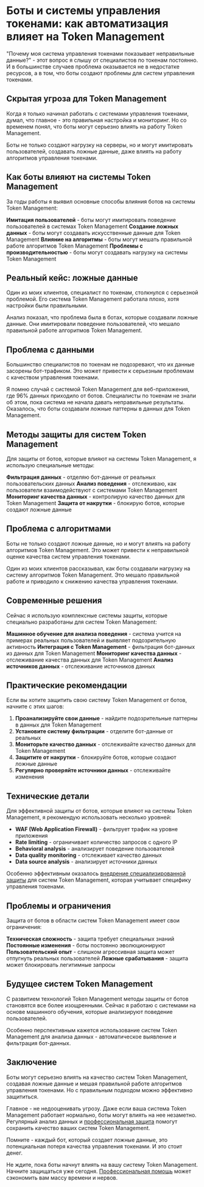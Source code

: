 ﻿# Боты и системы управления токенами: как автоматизация влияет на Token Management

"Почему моя система управления токенами показывает неправильные данные?" - этот вопрос я слышу от специалистов по токенам постоянно. И в большинстве случаев проблема оказывается не в недостатке ресурсов, а в том, что боты создают проблемы для систем управления токенами.

## Скрытая угроза для Token Management

Когда я только начинал работать с системами управления токенами, думал, что главное - это правильная настройка и мониторинг. Но со временем понял, что боты могут серьезно влиять на работу Token Management.

Боты не только создают нагрузку на серверы, но и могут имитировать пользователей, создавать ложные данные, даже влиять на работу алгоритмов управления токенами.

## Как боты влияют на системы Token Management

За годы работы я выявил основные способы влияния ботов на системы Token Management:

**Имитация пользователей** - боты могут имитировать поведение пользователей в системах Token Management
**Создание ложных данных** - боты могут создавать искусственные данные для Token Management
**Влияние на алгоритмы** - боты могут мешать правильной работе алгоритмов Token Management
**Проблемы с производительностью** - боты могут создавать нагрузку на системы Token Management

## Реальный кейс: ложные данные

Один из моих клиентов, специалист по токенам, столкнулся с серьезной проблемой. Его система Token Management работала плохо, хотя настройки были правильными.

Анализ показал, что проблема была в ботах, которые создавали ложные данные. Они имитировали поведение пользователей, что мешало правильной работе алгоритмов Token Management.

## Проблема с данными

Большинство специалистов по токенам не подозревают, что их данные засорены бот-трафиком. Это может привести к серьезным проблемам с качеством управления токенами.

Я помню случай с системой Token Management для веб-приложения, где 96% данных приходило от ботов. Специалисты по токенам не знали об этом, пока система не начала давать неправильные результаты. Оказалось, что боты создавали ложные паттерны в данных для Token Management.

## Методы защиты для систем Token Management

Для защиты от ботов, которые влияют на системы Token Management, я использую специальные методы:

**Фильтрация данных** - отделяю бот-данные от реальных пользовательских данных
**Анализ поведения** - отслеживаю, как пользователи взаимодействуют с системами Token Management
**Мониторинг качества данных** - контролирую качество данных для Token Management
**Защита от накрутки** - блокирую ботов, которые создают ложные данные

## Проблема с алгоритмами

Боты не только создают ложные данные, но и могут влиять на работу алгоритмов Token Management. Это может привести к неправильной оценке качества систем управления токенами.

Один из моих клиентов рассказывал, как боты создавали нагрузку на систему алгоритмов Token Management. Это мешало правильной работе и приводило к снижению качества управления токенами.

## Современные решения

Сейчас я использую комплексные системы защиты, которые специально разработаны для систем Token Management:

**Машинное обучение для анализа поведения** - система учится на примерах реальных пользователей и выявляет подозрительную активность
**Интеграция с Token Management** - фильтрация бот-данных из данных для Token Management
**Мониторинг качества данных** - отслеживание качества данных для Token Management
**Анализ источников данных** - отслеживание источников данных

## Практические рекомендации

Если вы хотите защитить свою систему Token Management от ботов, начните с этих шагов:

1. **Проанализируйте свои данные** - найдите подозрительные паттерны в данных для Token Management
2. **Установите систему фильтрации** - отделите бот-данные от реальных
3. **Мониторьте качество данных** - отслеживайте качество данных для Token Management
4. **Защитите от накрутки** - блокируйте ботов, которые создают ложные данные
5. **Регулярно проверяйте источники данных** - отслеживайте изменения

## Технические детали

Для эффективной защиты от ботов, которые влияют на системы Token Management, я рекомендую использовать несколько уровней:

- **WAF (Web Application Firewall)** - фильтрует трафик на уровне приложения
- **Rate limiting** - ограничивает количество запросов с одного IP
- **Behavioral analysis** - анализирует поведение пользователей
- **Data quality monitoring** - отслеживает качество данных
- **Data source analysis** - анализирует источники данных

Особенно эффективным оказалось [внедрение специализированной защиты](https://progaem.com/ustanovka-antibota-usluga-po-zashhite-ot-botov-vashih-sajtov-na-razlichnyh-cms-sistemah.html) для систем Token Management, которая учитывает специфику управления токенами.

## Проблемы и ограничения

Защита от ботов в области систем Token Management имеет свои ограничения:

**Техническая сложность** - защита требует специальных знаний
**Постоянные изменения** - боты постоянно эволюционируют
**Пользовательский опыт** - слишком агрессивная защита может отпугнуть реальных пользователей
**Ложные срабатывания** - защита может блокировать легитимные запросы

## Будущее систем Token Management

С развитием технологий Token Management методы защиты от ботов становятся все более изощренными. Сейчас я работаю с системами на основе машинного обучения, которые анализируют поведение пользователей.

Особенно перспективным кажется использование систем Token Management для анализа данных - автоматическое выявление и фильтрация бот-данных.

## Заключение

Боты могут серьезно влиять на качество систем Token Management, создавая ложные данные и мешая правильной работе алгоритмов управления токенами. Но с правильным подходом можно эффективно защититься.

Главное - не недооценивать угрозу. Даже если ваша система Token Management работает нормально, боты могут влиять на нее незаметно. Регулярный анализ данных и [профессиональная защита](https://progaem.com/ustanovka-antibota-usluga-po-zashhite-ot-botov-vashih-sajtov-na-razlichnyh-cms-sistemah.html) помогут сохранить качество ваших систем Token Management.

Помните - каждый бот, который создает ложные данные, это потенциальная потеря качества управления токенами. И это стоит денег.

Не ждите, пока боты начнут влиять на вашу систему Token Management. Начните защищаться уже сегодня. [Профессиональная помощь](https://progaem.com/ustanovka-antibota-usluga-po-zashhite-ot-botov-vashih-sajtov-na-razlichnyh-cms-sistemah.html) может сэкономить вам массу времени и нервов.
